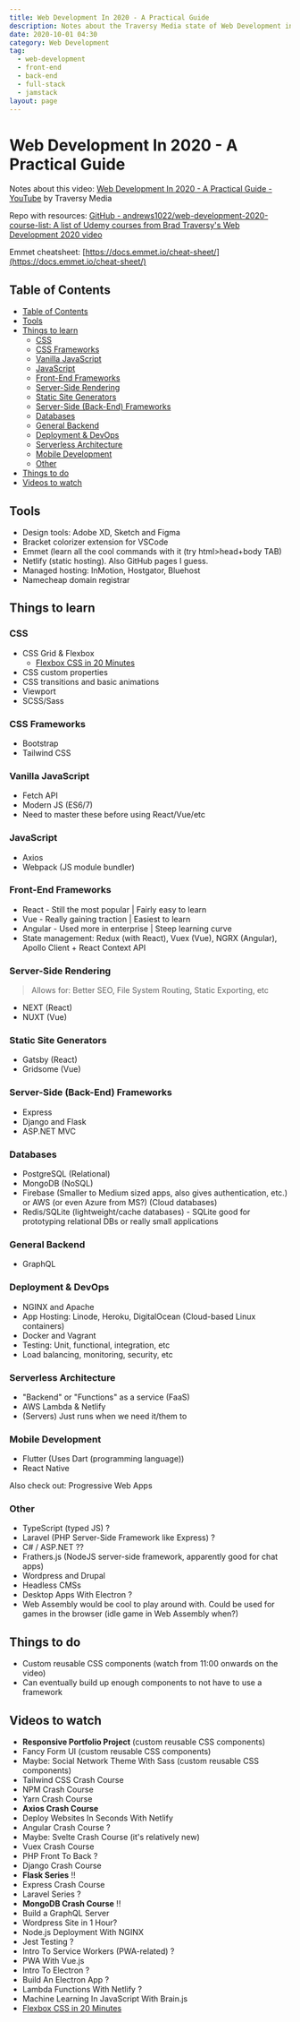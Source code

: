 ```yaml
---
title: Web Development In 2020 - A Practical Guide
description: Notes about the Traversy Media state of Web Development in 2020 video.
date: 2020-10-01 04:30
category: Web Development
tag:
  - web-development
  - front-end
  - back-end
  - full-stack
  - jamstack
layout: page
---
```


# Web Development In 2020 - A Practical Guide

Notes about this video: [Web Development In 2020 - A Practical Guide - YouTube](https://www.youtube.com/watch?v=0pThnRneDjw) by Traversy Media

Repo with resources: [GitHub - andrews1022/web-development-2020-course-list: A list of Udemy courses from Brad Traversy's Web Development 2020 video](https://github.com/andrews1022/web-development-2020-course-list)

Emmet cheatsheet: [https://docs.emmet.io/cheat-sheet/](https://docs.emmet.io/cheat-sheet/)

## Table of Contents

- [Table of Contents](#table-of-contents)
- [Tools](#tools)
- [Things to learn](#things-to-learn)
    - [CSS](#css)
    - [CSS Frameworks](#css-frameworks)
    - [Vanilla JavaScript](#vanilla-javascript)
    - [JavaScript](#javascript)
    - [Front-End Frameworks](#front-end-frameworks)
    - [Server-Side Rendering](#server-side-rendering)
    - [Static Site Generators](#static-site-generators)
    - [Server-Side (Back-End) Frameworks](#server-side-back-end-frameworks)
    - [Databases](#databases)
    - [General Backend](#general-backend)
    - [Deployment & DevOps](#deployment--devops)
    - [Serverless Architecture](#serverless-architecture)
    - [Mobile Development](#mobile-development)
    - [Other](#other)
- [Things to do](#things-to-do)
- [Videos to watch](#videos-to-watch)

## Tools

* Design tools: Adobe XD, Sketch and Figma
* Bracket colorizer extension for VSCode
* Emmet (learn all the cool commands with it (try html>head+body TAB)
* Netlify (static hosting). Also GitHub pages I guess.
* Managed hosting: InMotion, Hostgator, Bluehost
* Namecheap domain registrar

## Things to learn

### CSS

* CSS Grid & Flexbox
    * [Flexbox CSS in 20 Minutes](https://www.youtube.com/watch?v=JJSoEo8JSnc)
* CSS custom properties
* CSS transitions and basic animations
* Viewport
* SCSS/Sass

### CSS Frameworks

* Bootstrap
* Tailwind CSS

### Vanilla JavaScript

* Fetch API
* Modern JS (ES6/7)
* Need to master these before using React/Vue/etc

### JavaScript

* Axios
* Webpack (JS module bundler)

### Front-End Frameworks

* React - Still the most popular | Fairly easy to learn
* Vue - Really gaining traction | Easiest to learn
* Angular - Used more in enterprise | Steep learning curve
* State management: Redux (with React), Vuex (Vue), NGRX (Angular), Apollo Client + React Context API

### Server-Side Rendering

> Allows for: Better SEO, File System Routing, Static Exporting, etc

* NEXT (React)
* NUXT (Vue)

### Static Site Generators

* Gatsby (React)
* Gridsome (Vue)

### Server-Side (Back-End) Frameworks

* Express
* Django and Flask
* ASP.NET MVC

### Databases

* PostgreSQL (Relational)
* MongoDB (NoSQL)
* Firebase (Smaller to Medium sized apps, also gives authentication, etc.) or AWS (or even Azure from MS?) (Cloud databases)
* Redis/SQLite (lightweight/cache databases) - SQLite good for prototyping relational DBs or really small applications

### General Backend

* GraphQL

### Deployment & DevOps

* NGINX and Apache
* App Hosting: Linode, Heroku, DigitalOcean (Cloud-based Linux containers)
* Docker and Vagrant
* Testing: Unit, functional, integration, etc
* Load balancing, monitoring, security, etc

### Serverless Architecture

* "Backend" or "Functions" as a service (FaaS)
* AWS Lambda & Netlify
* (Servers) Just runs when we need it/them to

### Mobile Development

* Flutter (Uses Dart (programming language))
* React Native

Also check out: Progressive Web Apps

### Other

* TypeScript (typed JS) ?
* Laravel (PHP Server-Side Framework like Express) ?
* C# / ASP.NET ??
* Frathers.js (NodeJS server-side framework, apparently good for chat apps)
* Wordpress and Drupal
* Headless CMSs
* Desktop Apps With Electron ?
* Web Assembly would be cool to play around with. Could be used for games in the browser (idle game in Web Assembly when?)

## Things to do

* Custom reusable CSS components (watch from 11:00 onwards on the video)
* Can eventually build up enough components to not have to use a framework

## Videos to watch

* **Responsive Portfolio Project** (custom reusable CSS components)
* Fancy Form UI (custom reusable CSS components)
* Maybe: Social Network Theme With Sass (custom reusable CSS components)
* Tailwind CSS Crash Course
* NPM Crash Course
* Yarn Crash Course
* **Axios Crash Course**
* Deploy Websites In Seconds With Netlify
* Angular Crash Course ?
* Maybe: Svelte Crash Course (it's relatively new)
* Vuex Crash Course
* PHP Front To Back ?
* Django Crash Course
* **Flask Series** !!
* Express Crash Course
* Laravel Series ?
* **MongoDB Crash Course** !!
* Build a GraphQL Server
* Wordpress Site in 1 Hour?
* Node.js Deployment With NGINX
* Jest Testing ?
* Intro To Service Workers (PWA-related) ?
* PWA With Vue.js
* Intro To Electron ?
* Build An Electron App ?
* Lambda Functions With Netlify ?
* Machine Learning In JavaScript With Brain.js
* [Flexbox CSS in 20 Minutes](https://www.youtube.com/watch?v=JJSoEo8JSnc)
